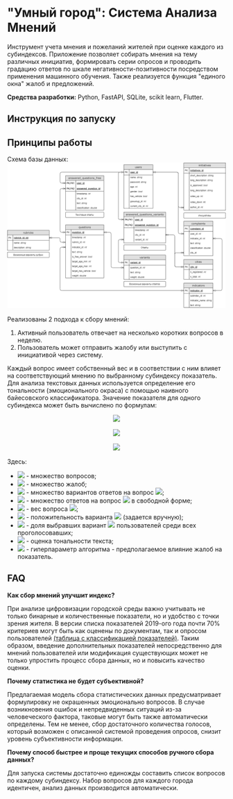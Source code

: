 # "Умный город": Система Анализа Мнений

Инструмент учета мнения и пожеланий жителей при оценке каждого из субиндексов. Приложение позволяет собирать мнения на тему различных инициатив, формировать серии опросов и проводить градацию ответов по шкале негативности-позитивности посредством применения машинного обучения. Также реализуется функция "единого окна" жалоб и предложений.

**Средства разработки:** Python, FastAPI, SQLite, scikit learn, Flutter.

## Инструкция по запуску

## Принципы работы
Схема базы данных:
![Схема базы данных](images/database.png)

Реализованы 2 подхода к сбору мнений:
1. Активный пользователь отвечает на несколько коротких вопросов в неделю.
2. Пользователь может отправить жалобу или выступить с инициативой через систему.

Каждый вопрос имеет собственный вес и в соответствии с ним влияет на соответствующий мнению по выбранному субиндексу показатель. Для анализа текстовых данных используется определение его тональности (эмоционального окраса) с помощью наивного байесовского классификатора. Значение показателя для одного субиндекса может быть вычислено по формулам:
<p align="center">
  <img src="https://latex.codecogs.com/svg.latex?\text{Voting}=\frac{\sum_{q\in%20Q}W_q\sum_{v\in%20V_q}w_v%20s_v%20+%20\sum_{q\in%20Q}W_q\sum_{a\in%20A_q}p_a}{\sum%20W_q}"/> 
</p>
<p align="center">
  <img src="https://latex.codecogs.com/svg.latex?\text{Complaints}=\frac{\sum_{c\in%20C}p_c}{|C|}"/> 
</p>
<p align="center">
  <img src="https://latex.codecogs.com/svg.latex?\text{Index}=12\times\left((1-\alpha)\text{Voting}+\alpha~\text{Complaints}\right)"/> 
</p>

Здесь:
- <img src="https://latex.codecogs.com/svg.latex?Q"/> - множество вопросов;
- <img src="https://latex.codecogs.com/svg.latex?C"/> - множество жалоб;
- <img src="https://latex.codecogs.com/svg.latex?V_q"/> - множество вариантов ответов на вопрос <img src="https://latex.codecogs.com/svg.latex?q"/>;
- <img src="https://latex.codecogs.com/svg.latex?A_q"/> - множество ответов на вопрос <img src="https://latex.codecogs.com/svg.latex?q"/> в свободной форме;
- <img src="https://latex.codecogs.com/svg.latex?W_q\in[0,%201]"/> - вес вопроса <img src="https://latex.codecogs.com/svg.latex?q"/>;
- <img src="https://latex.codecogs.com/svg.latex?w_v\in[0,%201]"/> - положительность варианта <img src="https://latex.codecogs.com/svg.latex?v"/> (задается вручную);
- <img src="https://latex.codecogs.com/svg.latex?s_v"/> - доля выбравших вариант <img src="https://latex.codecogs.com/svg.latex?v"/> пользователей среди всех проголосовавших;
- <img src="https://latex.codecogs.com/svg.latex?p_a\in[0,%201]"/> - оценка тональности текста;
- <img src="https://latex.codecogs.com/svg.latex?\alpha"/> - гиперпараметр алгоритма - предполагаемое влияние жалоб на показатель.

## FAQ

**Как сбор мнений улучшит индекс?**

При анализе цифровизации городской среды важно учитывать не только бинарные и количественные показатели, но и удобство с точки зрения жителя. В версии списка показателей 2019-ого года почти 70% критериев могут быть как оценены по документам, так и опросом пользователей [(таблица с классификацией показателей)](https://drive.google.com/file/d/1MNqQ7wvTkJv9V74xvmvVtqToAJp1ddCs/view?usp=sharing). Таким образом, введение дополнительных показателей непосредственно для мнений пользователей или модификация существующих может не только упростить процесс сбора данных, но и повысить качество оценки.

**Почему статистика не будет субъективной?**

Предлагаемая модель сбора статистических данных предусматривает формулировку не окрашенных эмоционально вопросов. В случае возникновения ошибок и непредвиденных ситуаций из-за человеческого фактора, таковые могут быть также автоматически определены. Тем не менее, сбор достаточного количества голосов, который возможен с описанной системой проведения опросов, снизит уровень субъективности информации.

**Почему способ быстрее и проще текущих способов ручного сбора данных?**

Для запуска системы достаточно единожды составить список вопросов по каждому субиндексу. Набор вопросов для каждого города идентичен, анализ данных производится автоматически.

